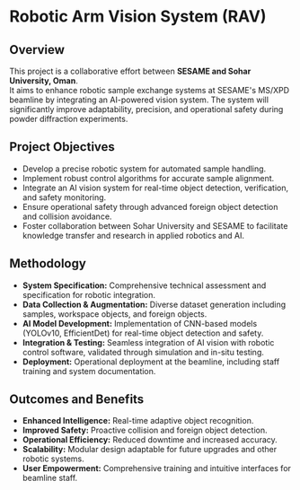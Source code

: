 # Robotic Arm Vision System (RAV)

## Overview

This project is a collaborative effort between **SESAME and Sohar University, Oman**.  
It aims to enhance robotic sample exchange systems at SESAME's MS/XPD beamline by integrating an AI-powered vision system. The system will significantly improve adaptability, precision, and operational safety during powder diffraction experiments.

## Project Objectives

- Develop a precise robotic system for automated sample handling.
- Implement robust control algorithms for accurate sample alignment.
- Integrate an AI vision system for real-time object detection, verification, and safety monitoring.
- Ensure operational safety through advanced foreign object detection and collision avoidance.
- Foster collaboration between Sohar University and SESAME to facilitate knowledge transfer and research in applied robotics and AI.

## Methodology

- **System Specification:** Comprehensive technical assessment and specification for robotic integration.
- **Data Collection & Augmentation:** Diverse dataset generation including samples, workspace objects, and foreign objects.
- **AI Model Development:** Implementation of CNN-based models (YOLOv10, EfficientDet) for real-time object detection and safety.
- **Integration & Testing:** Seamless integration of AI vision with robotic control software, validated through simulation and in-situ testing.
- **Deployment:** Operational deployment at the beamline, including staff training and system documentation.

## Outcomes and Benefits

- **Enhanced Intelligence:** Real-time adaptive object recognition.
- **Improved Safety:** Proactive collision and foreign object detection.
- **Operational Efficiency:** Reduced downtime and increased accuracy.
- **Scalability:** Modular design adaptable for future upgrades and other robotic systems.
- **User Empowerment:** Comprehensive training and intuitive interfaces for beamline staff.
